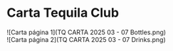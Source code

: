 # Carta Tequila Club
![Carta página 1](TQ CARTA 2025 03 - 07 Bottles.png)  
![Carta página 2](TQ CARTA 2025 03 - 07 Drinks.png)
